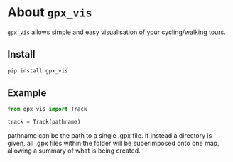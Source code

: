 About `gpx_vis`===============`gpx_vis` allows simple and easy visualisation of your cycling/walking tours.Install-------```bashpip install gpx_vis```Example-------```pythonfrom gpx_vis import Tracktrack = Track(pathname)```pathname can be the path to a single .gpx file. If instead a directory is given,all .gpx files within the folder will be superimposed onto one map, allowinga summary of what is being created. 